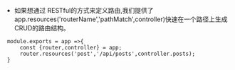 * 如果想通过 RESTful的方式来定义路由,我们提供了 app.resources('routerName','pathMatch',controller)快速在一个路径上生成CRUD的路由结构。

```
 module.exports = app =>{
     const {router,controller} = app;
     router.resources('post','/api/posts',controller.posts);
 }
```


